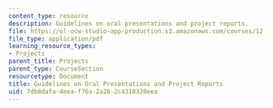 ```yaml
---
content_type: resource
description: Guidelines on oral presentations and project reports.
file: https://ol-ocw-studio-app-production.s3.amazonaws.com/courses/12-307-weather-and-climate-laboratory-spring-2009/7db8dafa4eeaf76a2a282c4318320eea_report.pdf
file_type: application/pdf
learning_resource_types:
- Projects
parent_title: Projects
parent_type: CourseSection
resourcetype: Document
title: Guidelines on Oral Presentations and Project Reports
uid: 7db8dafa-4eea-f76a-2a28-2c4318320eea
---
```

